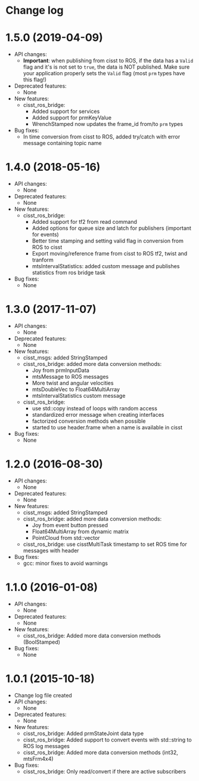 Change log
==========

1.5.0 (2019-04-09)
==================

* API changes:
  * **Important**: when publishing from cisst to ROS, if the data has a `Valid` flag and it's is not set to `true`, the data is NOT published.  Make sure your application properly sets the `Valid` flag (most `prm` types have this flag!)
* Deprecated features:
  * None
* New features:
  * cisst_ros_bridge:
    * Added support for services
    * Added support for prmKeyValue
    * WrenchStamped now updates the frame_id from/to `prm` types
* Bug fixes:
  * In time conversion from cisst to ROS, added try/catch with error message containing topic name

1.4.0 (2018-05-16)
==================

* API changes:
  * None
* Deprecated features:
  * None
* New features:
  * cisst_ros_bridge:
    * Added support for tf2 from read command
    * Added options for queue size and latch for publishers (important for events)
    * Better time stamping and setting valid flag in conversion from ROS to cisst
    * Export moving/reference frame from cisst to ROS tf2, twist and tranform
    * mtsIntervalStatistics: added custom message and publishes statistics from ros bridge task
* Bug fixes:
  * None

1.3.0 (2017-11-07)
==================

* API changes:
  * None
* Deprecated features:
  * None
* New features:
  * cisst_msgs: added StringStamped
  * cisst_ros_bridge: added more data conversion methods:
    * Joy from prmInputData
    * mtsMessage to ROS messages
    * More twist and angular velocities
    * mtsDoubleVec to Float64MultiArray
    * mtsIntervalStatistics custom message
  * cisst_ros_bridge:
    * use std::copy instead of loops with random access
    * standardized error message when creating interfaces
    * factorized conversion methods when possible
    * started to use header.frame when a name is available in cisst
* Bug fixes:
  * None


1.2.0 (2016-08-30)
==================

* API changes:
  * None
* Deprecated features:
  * None
* New features:
  * cisst_msgs: added StringStamped
  * cisst_ros_bridge: added more data conversion methods:
    * Joy from event button pressed
    * Float64MultiArray from dynamic matrix
    * PointCloud from std::vector<vct3>
  * cisst_ros_bridge: use cisstMultiTask timestamp to set ROS time for messages with header
* Bug fixes:
  * gcc: minor fixes to avoid warnings


1.1.0 (2016-01-08)
==================

* API changes:
  * None
* Deprecated features:
  * None
* New features:
  * cisst_ros_bridge: Added more data conversion methods (BoolStamped)
* Bug fixes:
  * None


1.0.1 (2015-10-18)
==================

* Change log file created
* API changes:
  * None
* Deprecated features:
  * None
* New features:
  * cisst_ros_bridge: Added prmStateJoint data type
  * cisst_ros_bridge: Added support to convert events with std::string to ROS log messages
  * cisst_ros_bridge: Added more data conversion methods (int32, mtsFrm4x4)
* Bug fixes:
  * cisst_ros_bridge: Only read/convert if there are active subscribers
